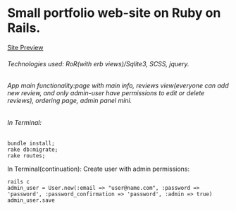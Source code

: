 # Small portfolio web-site on Ruby on Rails.
[Site Preview](http://avtoperevezenia.herokuapp.com)

###### Technologies used: RoR(with erb views)/Sqlite3, SCSS, jquery.
###### App main functionality:page with main info, reviews view(everyone can add new review, and only admin-user have permissions to edit or delete reviews), ordering page, admin panel mini.

###### In Terminal:
```
bundle install;
rake db:migrate;
rake routes;
```
In Terminal(continuation): Create user with admin permissions:
```
rails c
admin_user = User.new(:email => "user@name.com", :password => 'password', :password_confirmation => 'password', :admin => true)
admin_user.save
```
